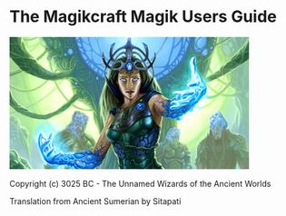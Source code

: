 # The Magikcraft Magik Users Guide

![Magik User](img/magikuser.jpg)

Copyright (c) 3025 BC - The Unnamed Wizards of the Ancient Worlds

Translation from Ancient Sumerian by Sitapati



